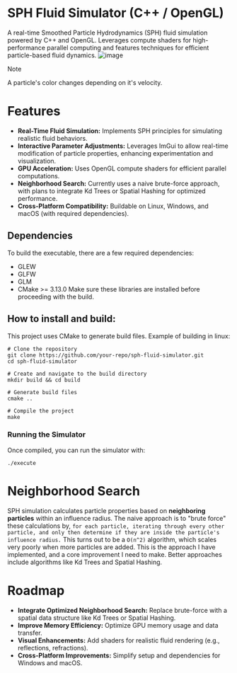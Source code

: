 # SPH Fluid Simulator (C++ / OpenGL)
A real-time Smoothed Particle Hydrodynamics (SPH) fluid simulation powered by C++ and OpenGL. Leverages compute shaders for high-performance parallel computing and features techniques for efficient particle-based fluid dynamics.
![image](https://github.com/user-attachments/assets/519fe99c-ca88-4f5e-bc1e-ae67d5ad6bb1)
> [!NOTE]
> A particle's color changes depending on it's velocity.
# Features
- **Real-Time Fluid Simulation:** Implements SPH principles for simulating realistic fluid behaviors.
- **Interactive Parameter Adjustments:** Leverages ImGui to allow real-time modification of particle properties, enhancing experimentation and visualization.
- **GPU Acceleration:** Uses OpenGL compute shaders for efficient parallel computations.
- **Neighborhood Search:** Currently uses a naive brute-force approach, with plans to integrate Kd Trees or Spatial Hashing for optimized performance.
- **Cross-Platform Compatibility:** Buildable on Linux, Windows, and macOS (with required dependencies).
## Dependencies
To build the executable, there are a few required dependencies:
- GLEW
- GLFW
- GLM
- CMake >= 3.13.0
Make sure these libraries are installed before proceeding with the build.
## How to install and build:
This project uses CMake to generate build files.
Example of building in linux:
```
# Clone the repository
git clone https://github.com/your-repo/sph-fluid-simulator.git
cd sph-fluid-simulator

# Create and navigate to the build directory
mkdir build && cd build

# Generate build files
cmake ..

# Compile the project
make
```
### Running the Simulator

Once compiled, you can run the simulator with:
```
./execute
```
# Neighborhood Search
SPH simulation calculates particle properties based on **neighboring particles** within an influence radius.
The naive approach is to "brute force" these calculations by, ```for each particle, iterating through every other particle, and only then determine if they are inside the particle's influence radius.``` This turns out to be a ```O(n^2)``` algorithm, which scales very poorly when more particles are added.
This is the approach I have implemented, and a core improvement I need to make.
Better approaches include algorithms like Kd Trees and Spatial Hashing.
# Roadmap
- **Integrate Optimized Neighborhood Search:** Replace brute-force with a spatial data structure like Kd Trees or Spatial Hashing.
- **Improve Memory Efficiency:** Optimize GPU memory usage and data transfer.
- **Visual Enhancements:** Add shaders for realistic fluid rendering (e.g., reflections, refractions).
- **Cross-Platform Improvements:** Simplify setup and dependencies for Windows and macOS.

